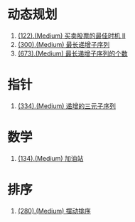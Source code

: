 # 动态规划

1. [(122).(Medium) 买卖股票的最佳时机 II][122]
2. [(300).(Medium) 最长递增子序列][300]
3. [(673).(Medium) 最长递增子序列的个数][673]

# 指针

1. [(334).(Medium) 递增的三元子序列][334]

# 数学

1. [(134).(Medium) 加油站][134]

# 排序

1. [(280).(Medium) 摆动排序][280]


[122]: ../dynamicprogramming/E122_Medium_BestTimeToBuyAndSellStockII.java
[334]: ../pointer/E334_Medium_IncreasingTripletSubsequence.java
[134]: ../math/E134_Medium_GasStation.java
[300]: ../dynamicprogramming/E300_Medium_LongestIncreasingSubsequence.java
[673]: ../dynamicprogramming/E673_Medium_NumbeOfLongestIncreasingSubsequence.java
[280]: ../sort/E280_Medium_WiggleSort.java